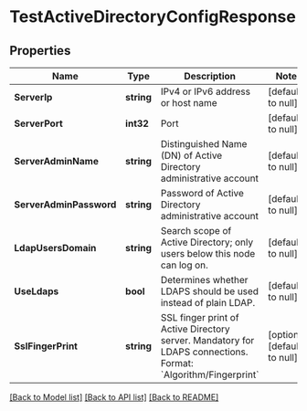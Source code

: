 # TestActiveDirectoryConfigResponse

## Properties
Name | Type | Description | Notes
------------ | ------------- | ------------- | -------------
**ServerIp** | **string** | IPv4 or IPv6 address or host name | [default to null]
**ServerPort** | **int32** | Port | [default to null]
**ServerAdminName** | **string** | Distinguished Name (DN) of Active Directory administrative account | [default to null]
**ServerAdminPassword** | **string** | Password of Active Directory administrative account | [default to null]
**LdapUsersDomain** | **string** | Search scope of Active Directory; only users below this node can log on. | [default to null]
**UseLdaps** | **bool** | Determines whether LDAPS should be used instead of plain LDAP. | [default to null]
**SslFingerPrint** | **string** | SSL finger print of Active Directory server.  Mandatory for LDAPS connections.  Format: &#x60;Algorithm/Fingerprint&#x60; | [optional] [default to null]

[[Back to Model list]](../README.md#documentation-for-models) [[Back to API list]](../README.md#documentation-for-api-endpoints) [[Back to README]](../README.md)

